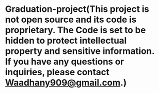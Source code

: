 # Graduation-project(This project is not open source and its code is proprietary. The Code is set to be hidden to protect intellectual property and sensitive information. If you have any questions or inquiries, please contact Waadhany909@gmail.com.)



